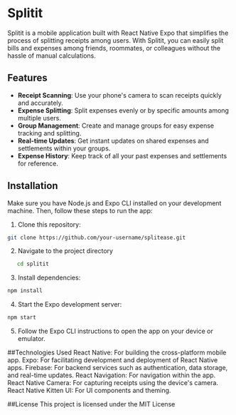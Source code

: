# Splitit

Splitit is a mobile application built with React Native Expo that simplifies the process of splitting receipts among users. With Splitit, you can easily split bills and expenses among friends, roommates, or colleagues without the hassle of manual calculations.

## Features

- **Receipt Scanning**: Use your phone's camera to scan receipts quickly and accurately.
- **Expense Splitting**: Split expenses evenly or by specific amounts among multiple users.
- **Group Management**: Create and manage groups for easy expense tracking and splitting.
- **Real-time Updates**: Get instant updates on shared expenses and settlements within your groups.
- **Expense History**: Keep track of all your past expenses and settlements for reference.

## Installation

Make sure you have Node.js and Expo CLI installed on your development machine. Then, follow these steps to run the app:

1. Clone this repository:

```bash
git clone https://github.com/your-username/splitease.git
```
2. Navigate to the project directory
```bash
   cd splitit
```
3. Install dependencies:
```bash
npm install
```
4. Start the Expo development server:
```bash
npm start
```
5. Follow the Expo CLI instructions to open the app on your device or emulator.

##Technologies Used
React Native: For building the cross-platform mobile app.
Expo: For facilitating development and deployment of React Native apps.
Firebase: For backend services such as authentication, data storage, and real-time updates.
React Navigation: For navigation within the app.
React Native Camera: For capturing receipts using the device's camera.
React Native Kitten UI: For UI components and theming.


##License
This project is licensed under the MIT License
